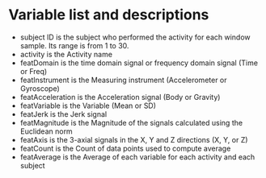 # Variable list and descriptions

* subject	ID is the subject who performed the activity for each window sample. Its range is from 1 to 30.
* activity is the Activity name
* featDomain is the time domain signal or frequency domain signal (Time or Freq)
* featInstrument is the Measuring instrument (Accelerometer or Gyroscope)
* featAcceleration is the Acceleration signal (Body or Gravity)
* featVariable is the Variable (Mean or SD)
* featJerk is the Jerk signal
* featMagnitude is the Magnitude of the signals calculated using the Euclidean norm
* featAxis is the 3-axial signals in the X, Y and Z directions (X, Y, or Z)
* featCount is the Count of data points used to compute average
* featAverage is the Average of each variable for each activity and each subject

